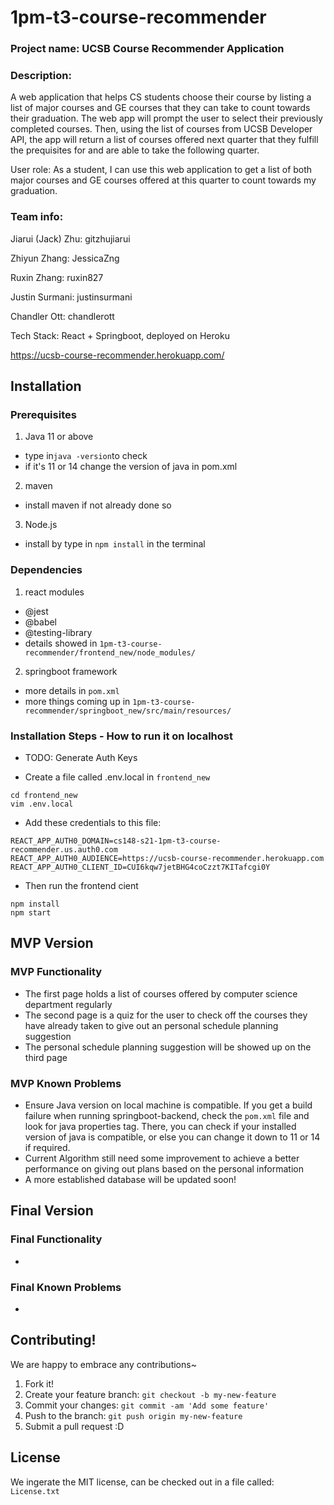 # 1pm-t3-course-recommender


### Project name: **UCSB Course Recommender Application**

### Description:
A web application that helps CS students choose their course by listing a list of major courses and GE courses that they can take to count towards their graduation. 
The web app will prompt the user to select their previously completed courses. Then, using the list of courses from UCSB Developer API, the app will return a list
of courses offered next quarter that they fulfill the prequisites for and are able to take the following quarter.

User role: As a student, I can use this web application to get a list of both major courses and GE courses offered at this quarter to count towards my graduation.

### Team info:

Jiarui (Jack) Zhu: gitzhujiarui

Zhiyun Zhang: JessicaZng

Ruxin Zhang: ruxin827

Justin Surmani: justinsurmani

Chandler Ott: chandlerott

Tech Stack: React + Springboot, deployed on Heroku


https://ucsb-course-recommender.herokuapp.com/


## Installation
### Prerequisites
1. Java 11 or above
  - type in```java -version```to check 
  - if it's 11 or 14 change the version of java in pom.xml
2. maven
  - install maven if not already done so

3. Node.js 
  - install by type in `npm install` in the terminal

### Dependencies
1. react modules
  - @jest
  - @babel
  - @testing-library
  - details showed in `1pm-t3-course-recommender/frontend_new/node_modules/`

2. springboot framework
  - more details in `pom.xml`
  - more things coming up in `1pm-t3-course-recommender/springboot_new/src/main/resources/`


### Installation Steps - How to run it on localhost

* TODO: Generate Auth Keys

* Create a file called .env.local in `frontend_new`
``` 
cd frontend_new 
vim .env.local
```
* Add these credentials to this file: 
```
REACT_APP_AUTH0_DOMAIN=cs148-s21-1pm-t3-course-recommender.us.auth0.com
REACT_APP_AUTH0_AUDIENCE=https://ucsb-course-recommender.herokuapp.com
REACT_APP_AUTH0_CLIENT_ID=CUI6kqw7jetBHG4coCzzt7KITafcgi0Y
```

* Then run the frontend cient
```
npm install
npm start
```

## MVP Version
### MVP Functionality
- The first page holds a list of courses offered by computer science department regularly
- The second page is a quiz for the user to check off the courses they have already taken to give out an personal schedule planning suggestion
- The personal schedule planning suggestion will be showed up on the third page

### MVP Known Problems
* Ensure Java version on local machine is compatible. If you get a build failure when running springboot-backend, check the `pom.xml` file and look for java properties tag. There, you can check if your installed version of java is compatible, or else you can change it down to 11 or 14 if required.
* Current Algorithm still need some improvement to achieve a better performance on giving out plans based on the personal information
* A more established database will be updated soon! 


## Final Version

### Final Functionality
- 
### Final Known Problems
-


## Contributing!
We are happy to embrace any contributions~ 
1. Fork it!
2. Create your feature branch: `git checkout -b my-new-feature`
3. Commit your changes: `git commit -am 'Add some feature'`
4. Push to the branch: `git push origin my-new-feature`
5. Submit a pull request :D

## License
We ingerate the MIT license, can be checked out in a file called: `License.txt`

